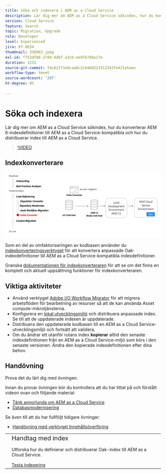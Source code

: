 ```yaml
---
title: Söka och indexera i AEM as a Cloud Service
description: Lär dig mer om AEM as a Cloud Service sökindex, hur du konverterar AEM 6 indexdefinitioner och hur du distribuerar index.
version: Cloud Service
feature: Search
topic: Migration, Upgrade
role: Developer
level: Experienced
jira: KT-8634
thumbnail: 336963.jpeg
exl-id: f752df86-27d4-4dbf-a3cb-ee97b7d9a17e
duration: 1231
source-git-commit: f4c621f3a9caa8c2c64b8323312343fe421a5aee
workflow-type: tm+mt
source-wordcount: '297'
ht-degree: 0%

---
```


# Söka och indexera

Lär dig mer om AEM as a Cloud Service sökindex, hur du konverterar AEM 6-indexdefinitioner till AEM as a Cloud Service-kompatibla och hur du distribuerar index till AEM as a Cloud Service.

>[!VIDEO](https://video.tv.adobe.com/v/336963?quality=12&learn=on)

## Indexkonverterare

![Indexkonverteringsverktyg](./assets/index-converter.png)

Som en del av omfaktoriseringen av kodbasen använder du [indexkonverteringsverktyget](https://github.com/adobe/aio-cli-plugin-aem-cloud-service-migration#command-aio-aem-migrationindex-converter) för att konvertera anpassade Oak-indexdefinitioner till AEM as a Cloud Service-kompatibla indexdefinitioner.

Granska [dokumentationen för indexkonverteraren](https://experienceleague.adobe.com/docs/experience-manager-cloud-service/content/migration-journey/refactoring-tools/index-converter.html) för att se om det finns en komplett och aktuell uppsättning funktioner för indexkonverteraren.

## Viktiga aktiviteter

+ Använd verktyget [Adobe I/O Workflow Migrator](https://github.com/adobe/aio-cli-plugin-aem-cloud-service-migration#command-aio-aem-migrationindex-converter) för att migrera arbetsflöden för bearbetning av resurser så att de kan använda Asset compute-mikrotjänsterna.
+ Konfigurera en [lokal utvecklingsmiljö](https://experienceleague.adobe.com/docs/experience-manager-learn/cloud-service/local-development-environment-set-up/overview.html) och distribuera anpassade index. Se till att de uppdaterade indexen är uppdaterade.
+ Distribuera den uppdaterade kodbasen till en AEM as a Cloud Service-utvecklingsmiljö och fortsätt att validera.
+ Om du ändrar ett utanför rutans index **kopierar** alltid den senaste indexdefinitionen från en AEM as a Cloud Service-miljö som körs i den senaste versionen. Ändra den kopierade indexdefinitionen efter dina behov.

## Handövning

Prova det du lärt dig med övningen.

Innan du provar övningen bör du kontrollera att du har tittat på och förstått videon ovan och följande material:

+ [Tänk annorlunda om AEM as a Cloud Service](./introduction.md)
+ [Databasmodernisering](./repository-modernization.md)

Se även till att du har fullföljt tidigare övningar:

+ [Handövning med verktyget Innehållsöverföring](./content-migration/content-transfer-tool.md#hands-on-exercise)

<table style="border-width:0">
    <tr>
        <td style="width:150px">
            <a  rel="noreferrer"
                target="_blank"
                href="https://github.com/adobe/aem-cloud-engineering-video-series-exercises/tree/session7-indexes#cloud-acceleration-bootcamp---session-7-search-and-indexing"><img alt="Handövande GitHub-databas" src="./assets/github.png"/>
            </a>        
        </td>
        <td style="width:100%;margin-bottom:1rem;">
            <div style="font-size:1.25rem;font-weight:400;">Handtag med index</div>
            <p style="margin:1rem 0">
                Utforska hur du definierar och distribuerar Oak-index till AEM as a Cloud Service.
            </p>
            <a  rel="noreferrer"
                target="_blank"
                href="https://github.com/adobe/aem-cloud-engineering-video-series-exercises/tree/session7-indexes#cloud-acceleration-bootcamp---session-7-search-and-indexing" class="spectrum-Button spectrum-Button--primary spectrum-Button--sizeM">
                <span class="spectrum-Button-label has-no-wrap has-text-weight-bold">Testa indexering</span>
            </a>
        </td>
    </tr>
</table>
